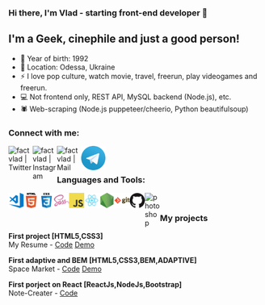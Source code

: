 ### Hi there, I'm Vlad - starting front-end developer 👋

## I'm a Geek, cinephile and just a good person!

- 📅 Year of birth: 1992
- 📍 Location: Odessa, Ukraine
- ⚡ I love pop culture, watch movie, travel, freerun, play videogames and freerun.
- 💻 Not frontend only, REST API, MySQL backend (Node.js), etc.
- 🕷 Web-scraping (Node.js puppeteer/cheerio, Python beautifulsoup)

### Connect with me:

[<img align="left" alt="factvlad | Twitter" width="48px" src="https://img.icons8.com/fluent/48/000000/twitter.png" />][twitter]
[<img align="left" alt="factvlad | Instagram" width="48px" src="https://img.icons8.com/fluent/48/000000/instagram-new.png" />][instagram]
[<img align="left" alt="factvlad | Mail" width="48px" src="https://img.icons8.com/fluent/48/000000/important-mail.png" />][mail]
[<img align="left" alt="factvlad | Telegram" width="48px" src="https://raw.githubusercontent.com/github/explore/80688e429a7d4ef2fca1e82350fe8e3517d3494d/topics/telegram/telegram.png" />][telegram]

<br />
<br />

<!-- ## My stack

<img src="https://img.shields.io/badge/JavaScript-323330?style=for-the-badge&logo=javascript&logoColor=F7DF1E">   <img src="https://img.shields.io/badge/HTML5-E34F26?style=for-the-badge&logo=html5&logoColor=white"> <img src="https://img.shields.io/badge/CSS3-1572B6?style=for-the-badge&logo=css3&logoColor=white"> <img src="https://img.shields.io/badge/Sass-CC6699?style=for-the-badge&logo=sass&logoColor=white"> <img src="https://img.shields.io/badge/React-20232A?style=for-the-badge&logo=react&logoColor=61DAFB">  <img src="https://img.shields.io/badge/Bootstrap-563D7C?style=for-the-badge&logo=bootstrap&logoColor=white">   <img src="https://img.shields.io/badge/Git-F05032?style=for-the-badge&logo=git&logoColor=white">
</br> -->

### Languages and Tools:

<img align="left" alt="Visual Studio Code" width="30px" src="https://raw.githubusercontent.com/github/explore/80688e429a7d4ef2fca1e82350fe8e3517d3494d/topics/visual-studio-code/visual-studio-code.png" />
<img align="left" alt="HTML5" width="30px" src="https://raw.githubusercontent.com/github/explore/80688e429a7d4ef2fca1e82350fe8e3517d3494d/topics/html/html.png" />
<img align="left" alt="CSS3" width="30px" src="https://raw.githubusercontent.com/github/explore/80688e429a7d4ef2fca1e82350fe8e3517d3494d/topics/css/css.png" />
<img align="left" alt="Sass" width="30px" src="https://raw.githubusercontent.com/github/explore/80688e429a7d4ef2fca1e82350fe8e3517d3494d/topics/sass/sass.png" />
<img align="left" alt="JavaScript" width="30px" src="https://raw.githubusercontent.com/github/explore/80688e429a7d4ef2fca1e82350fe8e3517d3494d/topics/javascript/javascript.png" />
<img align="left" alt="React" width="30px" src="https://raw.githubusercontent.com/github/explore/80688e429a7d4ef2fca1e82350fe8e3517d3494d/topics/react/react.png" />
<img align="left" alt="Node.js" width="30px" src="https://raw.githubusercontent.com/github/explore/80688e429a7d4ef2fca1e82350fe8e3517d3494d/topics/nodejs/nodejs.png" />
<img align="left" alt="Git" width="30px" src="https://raw.githubusercontent.com/github/explore/80688e429a7d4ef2fca1e82350fe8e3517d3494d/topics/git/git.png" />
<img align="left" alt="GitHub" width="30px" src="https://raw.githubusercontent.com/github/explore/78df643247d429f6cc873026c0622819ad797942/topics/github/github.png" />
<img align="left" alt="photoshop" width="30px" src="https://img.icons8.com/color/48/000000/adobe-photoshop.png" />

<br>

### My projects

**First project [HTML5,CSS3]**<br />
My Resume - [Code](https://github.com/factvlad/Summary)
[Demo](https://verb.pp.ua/)<br />

**First adaptive and BEM [HTML5,CSS3,BEM,ADAPTIVE]**<br />
Space Market - [Code](https://github.com/factvlad/Space)
[Demo](https://factvlad.github.io/Space/)<br />

**First porject on React [ReactJs,NodeJs,Bootstrap]**<br />
Note-Creater - [Code](https://github.com/factvlad/note-creater)<br />

<!-- ## My Telegram

<a href="https://t.me/Vladi_Verb" rel="nofollow">
<img src="https://camo.githubusercontent.com/dff510e1fc950068c2459737c7373ebe8c3c95e8d80a477c2268ec589ffd41f1/68747470733a2f2f696d672e736869656c64732e696f2f62616467652f54656c656772616d2d7265643f7374796c653d736f6369616c266c6f676f3d74656c656772616d" alt="Telegram" data-canonical-src="https://img.shields.io/badge/Telegram-red?style=social&amp;logo=telegram" style="max-width:100%;">
</a> -->

[mail]: mailto:vladiverbitsky@gmail.com
[twitter]: https://twitter.com/vladverbitsky/
[instagram]: https://www.instagram.com/vladi_verb/
[telegram]: https://t.me/Vladi_Verb
[github repository]: https://github.com/factvlad/
